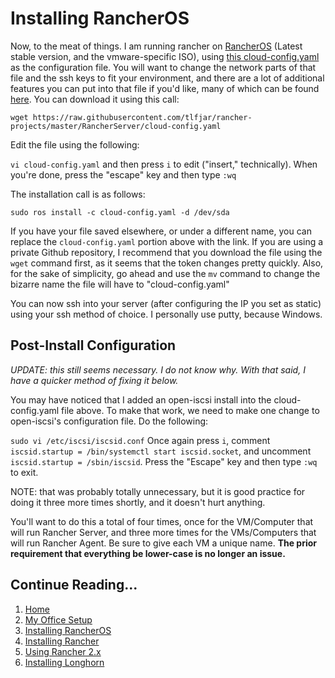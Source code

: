 # Installing RancherOS

Now, to the meat of things.  I am running rancher on [RancherOS](https://github.com/rancher/os/releases) (Latest stable version, and the vmware-specific ISO), using [this cloud-config.yaml](https://github.com/tlfjar/rancher-projects/blob/master/RancherServer/cloud-config.yaml) as the configuration file.  You will want to change the network parts of that file and the ssh keys to fit your environment, and there are a lot of additional features you can put into that file if you'd like, many of which can be found [here](https://rancher.com/docs/os/v1.x/en/installation/configuration/).  You can download it using this call:

`wget https://raw.githubusercontent.com/tlfjar/rancher-projects/master/RancherServer/cloud-config.yaml`

Edit the file using the following:

`vi cloud-config.yaml` and then press `i` to edit ("insert," technically).  When you're done, press the "escape" key and then type `:wq`

The installation call is as follows:

`sudo ros install -c cloud-config.yaml -d /dev/sda`

If you have your file saved elsewhere, or under a different name, you can replace the `cloud-config.yaml` portion above with the link.  If you are using a private Github repository, I recommend that you download the file using the `wget` command first, as it seems that the token changes pretty quickly.  Also, for the sake of simplicity, go ahead and use the `mv` command to change the bizarre name the file will have to "cloud-config.yaml"

You can now ssh into your server (after configuring the IP you set as static) using your ssh method of choice.  I personally use putty, because Windows.

## Post-Install Configuration

*UPDATE:  this still seems necessary.  I do not know why.  With that said, I have a quicker method of fixing it below.*

You may have noticed that I added an open-iscsi install into the cloud-config.yaml file above.  To make that work, we need to make one change to open-iscsi's configuration file.  Do the following:

`sudo vi /etc/iscsi/iscsid.conf` Once again press `i`, comment `iscsid.startup = /bin/systemctl start iscsid.socket`, and uncomment `iscsid.startup = /sbin/iscsid`.  Press the "Escape" key and then type `:wq` to exit.

NOTE: that was probably totally unnecessary, but it is good practice for doing it three more times shortly, and it doesn't hurt anything.

You'll want to do this a total of four times, once for the VM/Computer that will run Rancher Server, and three more times for the VMs/Computers that will run Rancher Agent.  Be sure to give each VM a unique name.  **The prior requirement that everything be lower-case is no longer an issue.**

## Continue Reading...
1. [Home](https://github.com/tlfjar/rancher-projects/blob/master/README.md)
2. [My Office Setup](https://github.com/tlfjar/rancher-projects/blob/master/office-setup/office-setup.md)
3. [Installing RancherOS](https://github.com/tlfjar/rancher-projects/blob/master/Install-RancherOS/Install-RancherOS.md)
4. [Installing Rancher](https://github.com/tlfjar/rancher-projects/blob/master/Install-Rancher-Server/Install-Rancher-Server.md)
5. [Using Rancher 2.x](https://github.com/tlfjar/rancher-projects/blob/master/Using-Rancher/Using-Rancher.md)
6. [Installing Longhorn](https://github.com/tlfjar/rancher-projects/blob/master/Installing-Longhorn/Installing-Longhorn.md)
